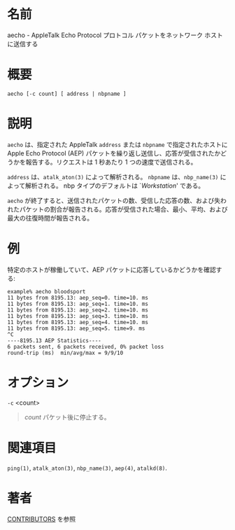 # 名前

aecho - AppleTalk Echo Protocol プロトコル パケットをネットワーク ホストに送信する

# 概要

`aecho [-c count] [ address | nbpname ]`

# 説明

`aecho` は、指定された AppleTalk `address` または `nbpname` で指定されたホストに Apple Echo
Protocol (AEP)  パケットを繰り返し送信し、応答が受信されたかどうかを報告する。リクエストは 1 秒あたり 1 つの速度で送信される。

`address` は、`atalk_aton(3)` によって解析される。 `nbpname` は、`nbp_name(3)` によって解析される。
nbp タイプのデフォルトは \`*Workstation*' である。

`aecho`
が終了すると、送信されたパケットの数、受信した応答の数、および失われたパケットの割合が報告される。応答が受信された場合、最小、平均、および最大の往復時間が報告される。

# 例

特定のホストが稼働していて、AEP パケットに応答しているかどうかを確認する:

    example% aecho bloodsport
    11 bytes from 8195.13: aep_seq=0. time=10. ms
    11 bytes from 8195.13: aep_seq=1. time=10. ms
    11 bytes from 8195.13: aep_seq=2. time=10. ms
    11 bytes from 8195.13: aep_seq=3. time=10. ms
    11 bytes from 8195.13: aep_seq=4. time=10. ms
    11 bytes from 8195.13: aep_seq=5. time=9. ms
    ^C
    ----8195.13 AEP Statistics----
    6 packets sent, 6 packets received, 0% packet loss
    round-trip (ms)  min/avg/max = 9/9/10

# オプション

`-c` <count\>

> *count* パケット後に停止する。

# 関連項目

`ping(1)`, `atalk_aton(3)`, `nbp_name(3)`, `aep(4)`, `atalkd(8)`.

# 著者

[CONTRIBUTORS](https://netatalk.io/contributors) を参照
